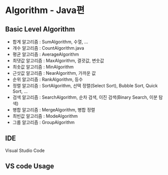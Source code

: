 # Algorithm - Java편
## Basic Level Algorithm
- 합계 알고리즘 : SumAlgorithm, 수열, ...
- 개수 알고리즘 : CountAlgorithm.java
- 평균 알고리즘 : AverageAlgorithm
- 최댓값 알고리즘 : MaxAlgorithm, 결괏값, 변숫값
- 최솟값 알고리즘 : MinAlgorithm
- 근삿값 알고리즘 : NearAlgorithm, 가까운 값
- 순위 알고리즘 : RankAlgorithm, 등수
- 정렬 알고리즘 : SortAlgorithm, 선택 정렬(Select Sort), Bubble Sort, Quick Sort, ...
- 검색 알고리즘 : SearchAlgorithm, 순차 검색, 이진 검색(Binary Search, 이분 탐색)
- 병합 알고리즘 : MergeAlgorithm, 병합 정렬
- 최빈값 알고리즘 : ModeAlgorithm
- 그룹 알고리즘 : GroupAlgorithm

## IDE
Visual Studio Code

## VS code Usage

